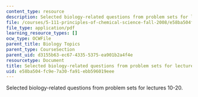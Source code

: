 ```yaml
---
content_type: resource
description: Selected biology-related questions from problem sets for lectures 10-20.
file: /courses/5-111-principles-of-chemical-science-fall-2008/e58ba504fc9e7a30fa91ebb596019eee_L10to20Bio.pdf
file_type: application/pdf
learning_resource_types: []
ocw_type: OCWFile
parent_title: Biology Topics
parent_type: CourseSection
parent_uid: d3155b63-ec67-4335-5375-ea901b2a4f4e
resourcetype: Document
title: Selected biology-related questions from problem sets for lectures 10-20
uid: e58ba504-fc9e-7a30-fa91-ebb596019eee
---
```

Selected biology-related questions from problem sets for lectures 10-20.

